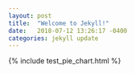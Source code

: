 ```yaml
---
layout: post
title:  "Welcome to Jekyll!"
date:   2018-07-12 13:26:17 -0400
categories: jekyll update
---
```


{% include test_pie_chart.html %}
